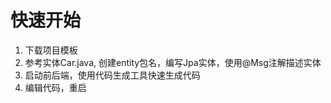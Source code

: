 # 快速开始

1. 下载项目模板
2. 参考实体Car.java, 创建entity包名，编写Jpa实体，使用@Msg注解描述实体
3. 启动前后端，使用代码生成工具快速生成代码
4. 编辑代码，重启
    
